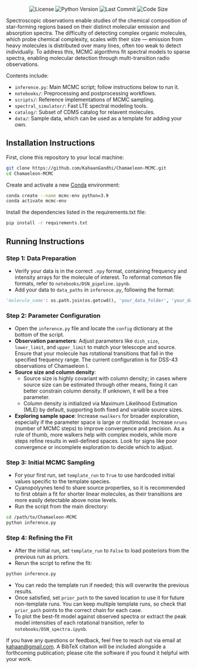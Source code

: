<p align="center">
  <img src="https://img.shields.io/badge/license-MIT-blue.svg" alt="License">
  <img src="https://img.shields.io/badge/python-3.9+-blue.svg" alt="Python Version">
  <img src="https://img.shields.io/github/last-commit/KahaanGandhi/Chamaeleon-MCMC" alt="Last Commit">
  <img src="https://img.shields.io/github/languages/code-size/KahaanGandhi/Chamaeleon-MCMC" alt="Code Size">
</p>

Spectroscopic observations enable studies of the chemical composition of star-forming regions based on their distinct molecular emission and absorption spectra. The difficulty of detecting complex organic molecules, which probe chemical complexity, scales with their size — emission from heavy molecules is distributed over many lines, often too weak to detect individually. To address this, MCMC algorithms fit spectral models to sparse spectra, enabling molecular detection through multi-transition radio observations.

Contents include:
- `inference.py`: Main MCMC script; follow instructions below to run it.
- `notebooks/`: Preprocessing and postprocessing workflows.
- `scripts/`: Reference implementations of MCMC sampling.
- `spectral_simulator/`: Fast LTE spectral modeling tools.
- `catalog/`: Subset of CDMS catalog for relavent molecules.
- `data/`: Sample data, which can be used as a template for adding your own.

## Installation Instructions

First, clone this repository to your local machine:

```bash
git clone https://github.com/KahaanGandhi/Chamaeleon-MCMC.git
cd Chamaeleon-MCMC
```
Create and activate a new [Conda](https://docs.conda.io/projects/conda/en/latest/user-guide/install/index.html) environment:

```bash
conda create --name mcmc-env python=3.9
conda activate mcmc-env
```
Install the dependencies listed in the requirements.txt file:
```bash
pip install -r requirements.txt
```

## Running Instructions

### Step 1: Data Preparation 

- Verify your data is in the correct `.npy` format, containing frequency and intensity arrays for the molecule of interest. To reformat common file formats, refer to `notebooks/DSN_pipeline.ipynb`.
- Add your data to `data_paths` in `inference.py`, following the format:
```python
'molecule_name': os.path.join(os.getcwd(), 'your_data_folder', 'your_data_file.npy'),
```

### Step 2: Parameter Configuration

- Open the `inference.py` file and locate the `config` dictionary at the bottom of the script.
- **Observation parameters**: Adjust parameters like `dish_size`, `lower_limit`, and `upper_limit` to match your telescope and source. Ensure that your molecule has rotational transitions that fall in the specified frequency range. The current configuration is for DSS-43 observations of Chamaeleon I. 
- **Source size and column density**:
  - Source size is highly covariant with column density; in cases where source size can be estimated through other means, fixing it can better constrain column density. If unknown, it will be a free parameter.
  - Column density is initialized via Maximum Likelihood Estimation (MLE) by default, supporting both fixed and variable source sizes.
- **Exploring sample space**: Increase `nwalkers` for broader exploration, especially if the parameter space is large or multimodal. Increase `nruns` (number of MCMC steps) to improve convergence and precision. As a rule of thumb, more walkers help with complex models, while more steps refine results in well-defined spaces. Look for signs like poor convergence or incomplete exploration to decide which to adjust.

### Step 3: Initial MCMC Sampling

- For your first run, set ```template_run``` to ```True``` to use hardcoded initial values specific to the template species.
- Cyanopolyynes tend to share source properties, so it is recommended to first obtain a fit for shorter linear molecules, as their transitions are more easily detectable above noise levels.
- Run the script from the main directory:
```bash
cd /path/to/Chamaeleon-MCMC
python inference.py
```

### Step 4: Refining the Fit

- After the initial run, set `template_run` to `False` to load posteriors from the previous run as priors.
- Rerun the script to refine the fit:
```bash
python inference.py
```
- You can redo the template run if needed; this will overwrite the previous results.
- Once satisfied, set `prior_path` to the saved location to use it for future non-template runs. You can keep multiple template runs, so check that `prior_path` points to the correct chain for each case.
- To plot the best-fit model against observed spectra or extract the peak model intensities of each rotational transition, refer to `notebooks/DSN_spectra.ipynb`.

If you have any questions or feedback, feel free to reach out via email at [kahaan@gmail.com](mailto:kahaan@gmail.com). A BibTeX citation will be included alongside a forthcoming publication; please cite the software if you found it helpful with your work.